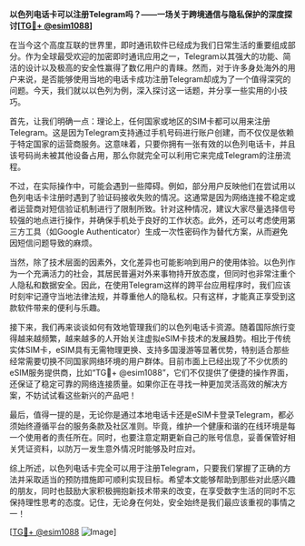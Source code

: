 **以色列电话卡可以注册Telegram吗？——一场关于跨境通信与隐私保护的深度探讨[[TG💪+ @esim1088](https://t.me/s/esim1088)]**

在当今这个高度互联的世界里，即时通讯软件已经成为我们日常生活的重要组成部分。作为全球最受欢迎的加密即时通讯应用之一，Telegram以其强大的功能、简洁的设计以及极高的安全性赢得了数亿用户的青睐。然而，对于许多身处海外的用户来说，是否能够使用当地的电话卡成功注册Telegram却成为了一个值得深究的问题。今天，我们就以以色列为例，深入探讨这一话题，并分享一些实用的小技巧。

首先，让我们明确一点：理论上，任何国家或地区的SIM卡都可以用来注册Telegram。这是因为Telegram支持通过手机号码进行账户创建，而不仅仅是依赖于特定国家的运营商服务。这意味着，只要你拥有一张有效的以色列电话卡，并且该号码尚未被其他设备占用，那么你就完全可以利用它来完成Telegram的注册流程。

不过，在实际操作中，可能会遇到一些障碍。例如，部分用户反映他们在尝试用以色列电话卡注册时遇到了验证码接收失败的情况。这通常是因为网络连接不稳定或者运营商对短信验证机制进行了限制所致。针对这种情况，建议大家尽量选择信号较强的地点进行操作，并确保手机处于良好的工作状态。此外，还可以考虑使用第三方工具（如Google Authenticator）生成一次性密码作为替代方案，从而避免因短信问题导致的麻烦。

当然，除了技术层面的因素外，文化差异也可能影响到用户的使用体验。以色列作为一个充满活力的社会，其居民普遍对外来事物持开放态度，但同时也非常注重个人隐私和数据安全。因此，在使用Telegram这样的跨平台应用程序时，我们应该时刻牢记遵守当地法律法规，并尊重他人的隐私权。只有这样，才能真正享受到这款软件带来的便利与乐趣。

接下来，我们再来谈谈如何有效地管理我们的以色列电话卡资源。随着国际旅行变得越来越频繁，越来越多的人开始关注虚拟eSIM卡技术的发展趋势。相比于传统实体SIM卡，eSIM具有无需物理更换、支持多国漫游等显著优势，特别适合那些经常需要切换不同国家网络环境的用户群体。目前市面上已经出现了不少优质的eSIM服务提供商，比如“TG💪+ @esim1088”，它们不仅提供了便捷的操作界面，还保证了稳定可靠的网络连接质量。如果你正在寻找一种更加灵活高效的解决方案，不妨试试看这些新兴的产品吧！

最后，值得一提的是，无论你是通过本地电话卡还是eSIM卡登录Telegram，都必须始终遵循平台的服务条款及社区准则。毕竟，维护一个健康和谐的在线环境是每一个使用者的责任所在。同时，也要注意定期更新自己的账号信息，妥善保管好相关凭证资料，以防万一发生意外情况时能够及时应对。

综上所述，以色列电话卡完全可以用于注册Telegram，只要我们掌握了正确的方法并采取适当的预防措施即可顺利实现目标。希望本文能够帮助到那些对此感兴趣的朋友，同时也鼓励大家积极拥抱新技术带来的改变，在享受数字生活的同时不忘保持理性思考的态度。记住，无论身在何处，安全始终是我们最应该重视的事情之一！

[[TG💪+ @esim1088](https://t.me/s/esim1088) ![Image](https://i.postimg.cc/4NQfJmqS/Snipaste-2025-05-13-00-14-12.png)]